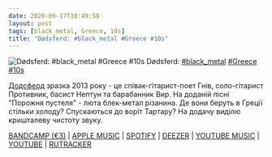 ```yaml
---
date: 2020-09-17T10:49:58
layout: post
tags: [black_metal, Greece, 10s]
title: "Dødsferd: #black_metal #Greece #10s"
---
```

![Dødsferd: #black_metal #Greece #10s](https://res.cloudinary.com/vast-space-unexplored/image/upload/photos/photo_1053_17-09-2020_10-49-58.jpg)
Dødsferd: [#black_metal](/tags/#black_metal) [#Greece](/tags/#Greece) [#10s](/tags/#10s)

[Додсферд](/2020-06-10-dodsferd--black-metal-greece-10s) зразка 2013 року - це співак-гітарист-поет Гнів, соло-гітарист Противник, басист Нептун та барабанник Вир. На доданій пісні &quot;Порожня пустеля&quot; - люта блек-метал різанина. Де вони беруть в Греції стільки холоду? Спускаються до воріт Тартару? На додачу виділю кришталеву чистоту звуку.

[BANDCAMP (€3)](https://dodsferdofficial.bandcamp.com/album/a-cursed-heritage) \| [APPLE MUSIC](https://music.apple.com/ru/album/a-cursed-heritage/1149460323) \| [SPOTIFY](https://open.spotify.com/album/4wzU313FXS2Rpd1XXb1ON5?si=dnJhvcd-T1u1qjzuyDu17g) \| [DEEZER](https://deezer.page.link/CJjzq5nKvTE3qNJh6) \| [YOUTUBE MUSIC](https://music.youtube.com/playlist?list=OLAK5uy_mUJzoxL-yl89nq93MoMB-tIDdf6oQ_opw) \| [YOUTUBE](https://www.youtube.com/playlist?list=OLAK5uy_nlT7cOxXFlEffZqz7Bxb7v_Tp4OiIrKgY) \| [RUTRACKER](https://rutracker.org/forum/viewtopic.php?t=4489634)